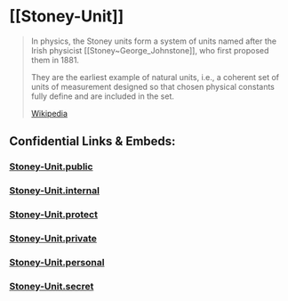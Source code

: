 
# [[Stoney-Unit]] 

> In physics, the Stoney units form a system of units 
> named after the Irish physicist [[Stoney~George_Johnstone]], 
> who first proposed them in 1881. 
> 
> They are the earliest example of natural units, 
> i.e., a coherent set of units of measurement designed 
> so that chosen physical constants fully define and are included in the set.
>
> [Wikipedia](https://en.wikipedia.org/wiki/Stoney%20units)


## Confidential Links & Embeds: 

### [Stoney-Unit.public](/_public\Unit/Stoney-Unit.public.md) 

### [Stoney-Unit.internal](/_internal\Unit/Stoney-Unit.internal.md) 

### [Stoney-Unit.protect](/_protect\Unit/Stoney-Unit.protect.md) 

### [Stoney-Unit.private](/_private\Unit/Stoney-Unit.private.md) 

### [Stoney-Unit.personal](/_personal\Unit/Stoney-Unit.personal.md) 

### [Stoney-Unit.secret](/_secret\Unit/Stoney-Unit.secret.md)

